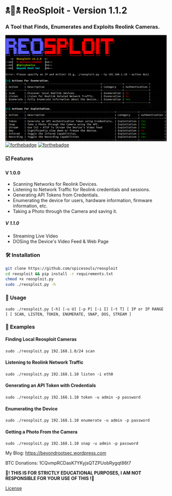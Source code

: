 # 🕱📸🕱 ReoSploit - Version 1.1.2

### A Tool that Finds, Enumerates and Exploits Reolink Cameras.

![](reo_sploit.png)
[![forthebadge](https://forthebadge.com/images/badges/made-with-python.svg)](https://forthebadge.com)
[![forthebadge](https://forthebadge.com/images/badges/built-with-love.svg)](https://forthebadge.com)

### ☑️ Features

#### V 1.0.0

* Scanning Networks for Reolink Devices.
* Listening to Network Traffic for Reolink credentials and sessions.
* Generating API Tokens from Credentials.
* Enumerating the device for users, hardware information, firmware information, etc.
* Taking a Photo through the Camera and saving it.

##### V 1.1.0

* Streaming Live Video
* DOSing the Device's Video Feed & Web Page

### 🛠 Installation

```sh
git clone https://github.com/spicesouls/reosploit
cd reosploit && pip install -r requirements.txt
chmod +x reosploit.py
sudo ./reosploit.py -h
```

### 📃 Usage

```
sudo ./reosploit.py [-h] [-u U] [-p P] [-i I] [-t T] [ IP or IP RANGE ] [ SCAN, LISTEN, TOKEN, ENUMERATE, SNAP, DOS, STREAM ]
```

### 📖 Examples

#### Finding Local Reosploit Cameras
`sudo ./reosploit.py 192.168.1.0/24 scan`
#### Listening to Reolink Network Traffic
`sudo ./reosploit.py 192.168.1.10 listen -i eth0`
#### Generating an API Token with Credentials
`sudo ./reosploit.py 192.168.1.10 token -u admin -p password`
#### Enumerating the Device
`sudo ./reosploit.py 192.168.1.10 enumerate -u admin -p password`
#### Getting a Photo From the Camera
`sudo ./reosploit.py 192.168.1.10 snap -u admin -p password`

My Blog: https://beyondrootsec.wordpress.com

BTC Donations: 1CQvmpRCDasK7YKyjsQTZPUobRygqt86t7

**🚧! THIS IS FOR STRICTLY EDUCATIONAL PURPOSES, I AM NOT RESPONSIBLE FOR YOUR USE OF THIS !🚧**

[License](LICENSE)
